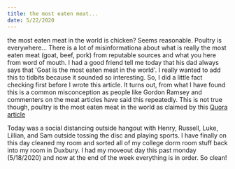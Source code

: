 ```yaml
---
title: the most eaten meat...
date: 5/22/2020
---
```


the most eaten meat in the world is chicken? Seems reasonable. Poultry is everywhere...
There is a lot of misinformationa about what is really the most eaten meat (goat, beef, pork) from reputable sources and what you here from word of mouth. I had a good friend tell me today that his dad always says that 'Goat is the most eaten meat in the world'. I really wanted to add this to tidbits because it sounded so interesting. So, I did a little fact checking first before I wrote this article. It turns out, from what I have found this is a common misconception as people like Gordon Ramsey and commenters on the meat articles have said this repeatedly. This is not true though, poultry is the most eaten meat in the world as claimed by this [Quora article](https://www.quora.com/What-are-the-the-most-consumed-meats-in-the-world?share=1)

Today was a social distancing outside hangout with Henry, Russell, Luke, Lillian, and Sam outside tossing the disc and playing sports. I have finally on this day cleaned my room and sorted all of my college dorm room stuff back into my room in Duxbury. I had my moveout day 
this past monday (5/18/2020) and now at the end of the week everything is in order. So clean!
